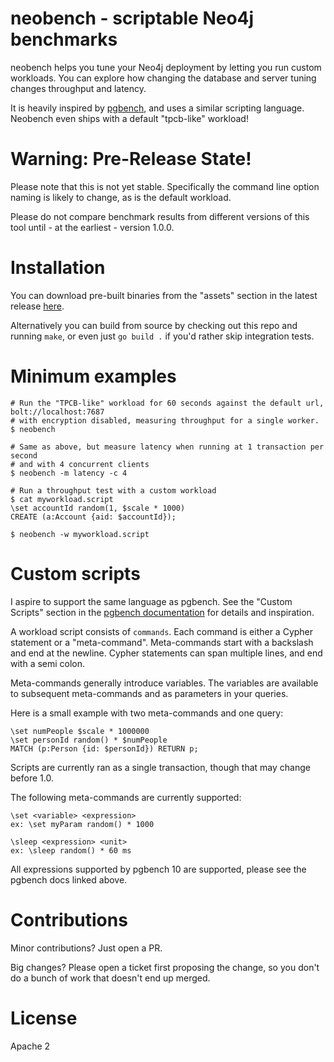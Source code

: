 # neobench - scriptable Neo4j benchmarks

neobench helps you tune your Neo4j deployment by letting you run custom workloads. 
You can explore how changing the database and server tuning changes throughput and latency.

It is heavily inspired by [pgbench](https://www.postgresql.org/docs/10/pgbench.html), and uses a similar scripting language.
Neobench even ships with a default "tpcb-like" workload!

# Warning: Pre-Release State!

Please note that this is not yet stable. 
Specifically the command line option naming is likely to change, as is the default workload.

Please do not compare benchmark results from different versions of this tool until - at the earliest - version 1.0.0.

# Installation

You can download pre-built binaries from the "assets" section in the latest release [here](https://github.com/jakewins/neobench/releases).

Alternatively you can build from source by checking out this repo and running `make`, or even just `go build .` if you'd rather skip integration tests.

# Minimum examples

    # Run the "TPCB-like" workload for 60 seconds against the default url, bolt://localhost:7687
    # with encryption disabled, measuring throughput for a single worker.
    $ neobench
    
    # Same as above, but measure latency when running at 1 transaction per second
    # and with 4 concurrent clients
    $ neobench -m latency -c 4
    
    # Run a throughput test with a custom workload
    $ cat myworkload.script
    \set accountId random(1, $scale * 1000)
    CREATE (a:Account {aid: $accountId});
    
    $ neobench -w myworkload.script 

# Custom scripts

I aspire to support the same language as pgbench. 
See the "Custom Scripts" section in the [pgbench documentation](https://www.postgresql.org/docs/10/pgbench.html) for details and inspiration.

A workload script consists of `commands`. 
Each command is either a Cypher statement or a "meta-command".
Meta-commands start with a backslash and end at the newline.
Cypher statements can span multiple lines, and end with a semi colon.

Meta-commands generally introduce variables. 
The variables are available to subsequent meta-commands and as parameters in your queries. 

Here is a small example with two meta-commands and one query:

    \set numPeople $scale * 1000000
    \set personId random() * $numPeople
    MATCH (p:Person {id: $personId}) RETURN p;

Scripts are currently ran as a single transaction, though that may change before 1.0.

The following meta-commands are currently supported:

    \set <variable> <expression>
    ex: \set myParam random() * 1000
    
    \sleep <expression> <unit>
    ex: \sleep random() * 60 ms

All expressions supported by pgbench 10 are supported, please see the pgbench docs linked above.

# Contributions

Minor contributions? Just open a PR. 

Big changes? Please open a ticket first proposing the change, so you don't do a bunch of work that doesn't end up merged.
  
# License

Apache 2
